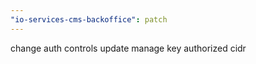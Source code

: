 ```yaml
---
"io-services-cms-backoffice": patch
---
```


change auth controls update manage key authorized cidr
